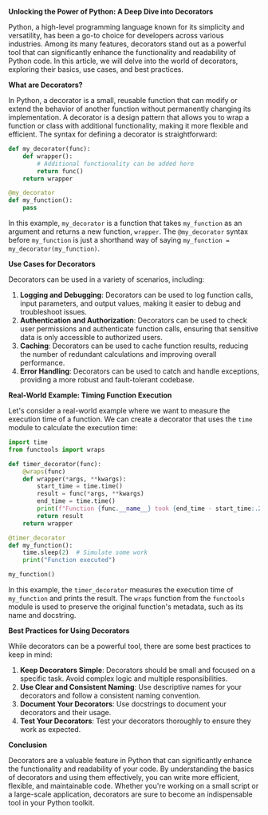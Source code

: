 **Unlocking the Power of Python: A Deep Dive into Decorators**

Python, a high-level programming language known for its simplicity and versatility, has been a go-to choice for developers across various industries. Among its many features, decorators stand out as a powerful tool that can significantly enhance the functionality and readability of Python code. In this article, we will delve into the world of decorators, exploring their basics, use cases, and best practices.

**What are Decorators?**

In Python, a decorator is a small, reusable function that can modify or extend the behavior of another function without permanently changing its implementation. A decorator is a design pattern that allows you to wrap a function or class with additional functionality, making it more flexible and efficient. The syntax for defining a decorator is straightforward:
```python
def my_decorator(func):
    def wrapper():
        # Additional functionality can be added here
        return func()
    return wrapper

@my_decorator
def my_function():
    pass
```
In this example, `my_decorator` is a function that takes `my_function` as an argument and returns a new function, `wrapper`. The `@my_decorator` syntax before `my_function` is just a shorthand way of saying `my_function = my_decorator(my_function)`.

**Use Cases for Decorators**

Decorators can be used in a variety of scenarios, including:

1. **Logging and Debugging**: Decorators can be used to log function calls, input parameters, and output values, making it easier to debug and troubleshoot issues.
2. **Authentication and Authorization**: Decorators can be used to check user permissions and authenticate function calls, ensuring that sensitive data is only accessible to authorized users.
3. **Caching**: Decorators can be used to cache function results, reducing the number of redundant calculations and improving overall performance.
4. **Error Handling**: Decorators can be used to catch and handle exceptions, providing a more robust and fault-tolerant codebase.

**Real-World Example: Timing Function Execution**

Let's consider a real-world example where we want to measure the execution time of a function. We can create a decorator that uses the `time` module to calculate the execution time:
```python
import time
from functools import wraps

def timer_decorator(func):
    @wraps(func)
    def wrapper(*args, **kwargs):
        start_time = time.time()
        result = func(*args, **kwargs)
        end_time = time.time()
        print(f"Function {func.__name__} took {end_time - start_time:.2f} seconds to execute")
        return result
    return wrapper

@timer_decorator
def my_function():
    time.sleep(2)  # Simulate some work
    print("Function executed")

my_function()
```
In this example, the `timer_decorator` measures the execution time of `my_function` and prints the result. The `wraps` function from the `functools` module is used to preserve the original function's metadata, such as its name and docstring.

**Best Practices for Using Decorators**

While decorators can be a powerful tool, there are some best practices to keep in mind:

1. **Keep Decorators Simple**: Decorators should be small and focused on a specific task. Avoid complex logic and multiple responsibilities.
2. **Use Clear and Consistent Naming**: Use descriptive names for your decorators and follow a consistent naming convention.
3. **Document Your Decorators**: Use docstrings to document your decorators and their usage.
4. **Test Your Decorators**: Test your decorators thoroughly to ensure they work as expected.

**Conclusion**

Decorators are a valuable feature in Python that can significantly enhance the functionality and readability of your code. By understanding the basics of decorators and using them effectively, you can write more efficient, flexible, and maintainable code. Whether you're working on a small script or a large-scale application, decorators are sure to become an indispensable tool in your Python toolkit.